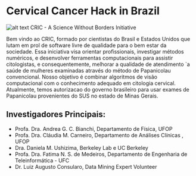 # Cervical Cancer Hack in Brazil
![alt text](http://cricdatabase.com.br/wp-content/uploads/2016/06/logo.png)
CRIC - A Science Without Borders Initiative

Bem vindo ao CRIC, formado por cientistas do Brasil e Estados Unidos que lutam em prol de software livre de qualidade para o bem estar da sociedade. Essa iniciativa visa orientar profissionais, investigar métodos numéricos, e desenvolver ferramentas computacionais para assistir citologistas, e consequentemente, melhorar a qualidade de atendimento `a saúde de mulheres examinadas através do método de Papanicolau convencional. Nosso objetivo é combinar algoritmos de visão computacional com o conhecimento adequado em citologia cervical. Atualmente, temos autorizacao do governo brasileiro para usar exames de Papanicolau provenientes do SUS no estado de Minas Gerais. 

## Investigadores Principais:
+ Profa. Dra. Andrea G. C. Bianchi, Departamento de Física, UFOP 
+ Profa. Dra. Cláudia M. Carneiro, Departamento de Análises Clínicas , UFOP 
+ Dra. Daniela M. Ushizima, Berkeley Lab e UC Berkeley 
+ Profa. Dra. Fatima N. S. de Medeiros, Departamento de Engenharia de Teleinformática - UFC 
+ Dr. Luiz Augusto Consularo, Data Mining Expert Volunteer

